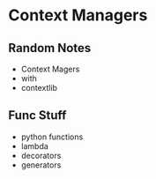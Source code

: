 # Context Managers

## Random Notes
- Context Magers 
- with 
- contextlib

## Func Stuff
- python functions
- lambda
- decorators
- generators



